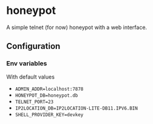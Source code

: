 # honeypot

A simple telnet (for now) honeypot with a web interface.

## Configuration

### Env variables

With default values

- `ADMIN_ADDR=localhost:7878`
- `HONEYPOT_DB=honeypot.db`
- `TELNET_PORT=23`
- `IP2LOCATION_DB=IP2LOCATION-LITE-DB11.IPV6.BIN`
- `SHELL_PROVIDER_KEY=devkey`
